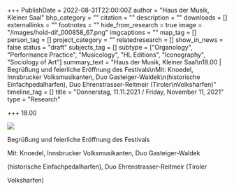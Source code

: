 +++
PublishDate = 2022-08-31T22:00:00Z
author = "Haus der Musik, Kleiner Saal"
bhp_category = ""
citation = ""
description = ""
downloads = []
externallinks = ""
footnotes = ""
hide_from_research = true
image = "/images/hold-dif_000858_67.png"
imgcaptions = ""
map_tag = []
person_tag = []
project_category = ""
relatedresearch = []
show_in_news = false
status = "draft"
subjects_tag = []
subtype = ["Organology", "Performance Practice", "Musicology", "HL Editions", "Iconography", "Sociology of Art"]
summary_text = "Haus der Musik, Kleiner Saal\n18.00 | Begrüßung und feierliche Eröffnung des Festivals\nMit: Knoedel, Innsbrucker Volksmusikanten, Duo Gasteiger-Waldek\n(historische Einfachpedalharfen), Duo Ehrenstrasser-Reitmeir (Tiroler\nVolksharfen)"
timeline_tag = []
title = "Donnerstag, 11.11.2021 / Friday, November 11, 2021"
type = "Research"

+++
18\.00   

![](/images/hold-dif_000858_67.png)

Begrüßung und feierliche Eröffnung des Festivals

Mit: Knoedel, Innsbrucker Volksmusikanten, Duo Gasteiger-Waldek

(historische Einfachpedalharfen), Duo Ehrenstrasser-Reitmeir (Tiroler

Volksharfen)